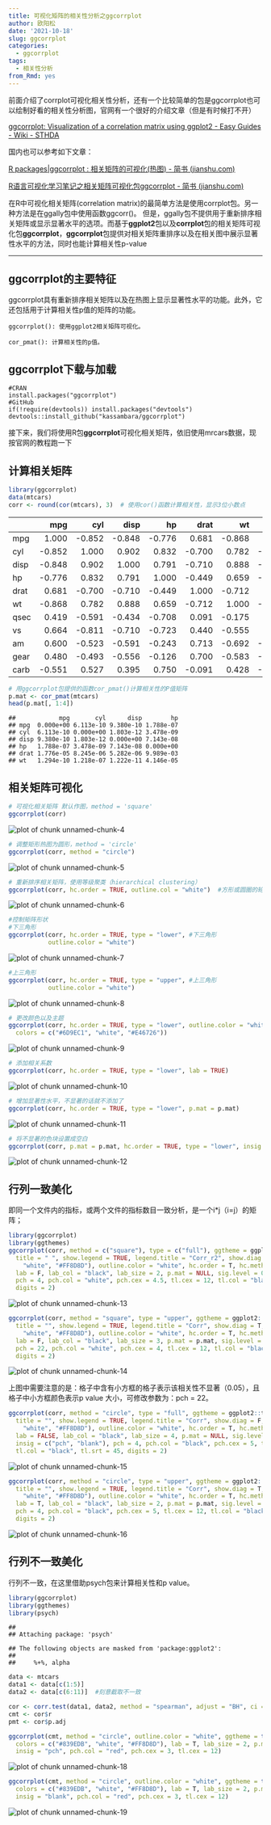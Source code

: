 ```yaml
---
title: 可视化矩阵的相关性分析之ggcorrplot
author: 欧阳松
date: '2021-10-18'
slug: ggcorrplot
categories:
  - ggcorrplot
tags:
  - 相关性分析
from_Rmd: yes
---
```


前面介绍了corrplot可视化相关性分析，还有一个比较简单的包是ggcorrplot也可以绘制好看的相关性分析图，官网有一个很好的介绍文章（但是有时候打不开）

[ggcorrplot: Visualization of a correlation matrix using ggplot2 - Easy Guides - Wiki - STHDA](http://sthda.com/english/wiki/ggcorrplot-visualization-of-a-correlation-matrix-using-ggplot2)

国内也可以参考如下文章：

[R packages\|ggcorrplot : 相关矩阵的可视化(热图) - 简书 (jianshu.com)](https://www.jianshu.com/p/97f3420ac0f5)

[R语言可视化学习笔记之相关矩阵可视化包ggcorrplot - 简书 (jianshu.com)](https://www.jianshu.com/p/7fd01d00f741)

在R中可视化相关矩阵(correlation matrix)的最简单方法是使用corrplot包。另一种方法是在ggally包中使用函数ggcorr()。 但是，ggally包不提供用于重新排序相关矩阵或显示显著水平的选项。而基于**ggplot2**包以及**corrplot**包的相关矩阵可视化包**ggcorrplot**，**ggcorrplot**包提供对相关矩阵重排序以及在相关图中展示显著性水平的方法，同时也能计算相关性p-value

---

## ggcorrplot的主要特征

ggcorrplot具有重新排序相关矩阵以及在热图上显示显著性水平的功能。此外，它还包括用于计算相关性p值的矩阵的功能。

    ggcorrplot(): 使用ggplot2相关矩阵可视化。

    cor_pmat(): 计算相关性的p值。

## ggcorrplot下载与加载

    #CRAN     
    install.packages("ggcorrplot")
    #GitHub
    if(!require(devtools)) install.packages("devtools")
    devtools::install_github("kassambara/ggcorrplot")

接下来，我们将使用R包**ggcorrplot**可视化相关矩阵，依旧使用mrcars数据，现按官网的教程跑一下

## **计算相关矩阵**


```r
library(ggcorrplot)
data(mtcars)
corr <- round(cor(mtcars), 3)  # 使用cor()函数计算相关性，显示3位小数点
```


|     |    mpg|    cyl|   disp|     hp|   drat|     wt|   qsec|     vs|     am|   gear|   carb|
|:----|------:|------:|------:|------:|------:|------:|------:|------:|------:|------:|------:|
|mpg  |  1.000| -0.852| -0.848| -0.776|  0.681| -0.868|  0.419|  0.664|  0.600|  0.480| -0.551|
|cyl  | -0.852|  1.000|  0.902|  0.832| -0.700|  0.782| -0.591| -0.811| -0.523| -0.493|  0.527|
|disp | -0.848|  0.902|  1.000|  0.791| -0.710|  0.888| -0.434| -0.710| -0.591| -0.556|  0.395|
|hp   | -0.776|  0.832|  0.791|  1.000| -0.449|  0.659| -0.708| -0.723| -0.243| -0.126|  0.750|
|drat |  0.681| -0.700| -0.710| -0.449|  1.000| -0.712|  0.091|  0.440|  0.713|  0.700| -0.091|
|wt   | -0.868|  0.782|  0.888|  0.659| -0.712|  1.000| -0.175| -0.555| -0.692| -0.583|  0.428|
|qsec |  0.419| -0.591| -0.434| -0.708|  0.091| -0.175|  1.000|  0.745| -0.230| -0.213| -0.656|
|vs   |  0.664| -0.811| -0.710| -0.723|  0.440| -0.555|  0.745|  1.000|  0.168|  0.206| -0.570|
|am   |  0.600| -0.523| -0.591| -0.243|  0.713| -0.692| -0.230|  0.168|  1.000|  0.794|  0.058|
|gear |  0.480| -0.493| -0.556| -0.126|  0.700| -0.583| -0.213|  0.206|  0.794|  1.000|  0.274|
|carb | -0.551|  0.527|  0.395|  0.750| -0.091|  0.428| -0.656| -0.570|  0.058|  0.274|  1.000|


```r
# 用ggcorrplot包提供的函数cor_pmat()计算相关性的P值矩阵
p.mat <- cor_pmat(mtcars)
head(p.mat[, 1:4])
```

```
##            mpg       cyl      disp        hp
## mpg  0.000e+00 6.113e-10 9.380e-10 1.788e-07
## cyl  6.113e-10 0.000e+00 1.803e-12 3.478e-09
## disp 9.380e-10 1.803e-12 0.000e+00 7.143e-08
## hp   1.788e-07 3.478e-09 7.143e-08 0.000e+00
## drat 1.776e-05 8.245e-06 5.282e-06 9.989e-03
## wt   1.294e-10 1.218e-07 1.222e-11 4.146e-05
```

## **相关矩阵可视化**


```r
# 可视化相关矩阵 默认作图，method = 'square'
ggcorrplot(corr)
```

![plot of chunk unnamed-chunk-4](/figures/course/2021-10-18-ggcorrplot/ggcorrplot/unnamed-chunk-4-1.png)


```r
# 调整矩形热图为圆形，method = 'circle'
ggcorrplot(corr, method = "circle")
```

![plot of chunk unnamed-chunk-5](/figures/course/2021-10-18-ggcorrplot/ggcorrplot/unnamed-chunk-5-1.png)


```r
# 重新排序相关矩阵，使用等级聚类（hierarchical clustering）
ggcorrplot(corr, hc.order = TRUE, outline.col = "white")  #方形或圆圈的轮廓颜色。 默认值为“灰色”。
```

![plot of chunk unnamed-chunk-6](/figures/course/2021-10-18-ggcorrplot/ggcorrplot/unnamed-chunk-6-1.png)


```r
#控制矩阵形状
#下三角形
ggcorrplot(corr, hc.order = TRUE, type = "lower", #下三角形
           outline.color = "white")
```

![plot of chunk unnamed-chunk-7](/figures/course/2021-10-18-ggcorrplot/ggcorrplot/unnamed-chunk-7-1.png)


```r
#上三角形
ggcorrplot(corr, hc.order = TRUE, type = "upper", #上三角形
           outline.color = "white")
```

![plot of chunk unnamed-chunk-8](/figures/course/2021-10-18-ggcorrplot/ggcorrplot/unnamed-chunk-8-1.png)


```r
# 更改颜色以及主题
ggcorrplot(corr, hc.order = TRUE, type = "lower", outline.color = "white", ggtheme = ggplot2::theme_gray,
  colors = c("#6D9EC1", "white", "#E46726"))
```

![plot of chunk unnamed-chunk-9](/figures/course/2021-10-18-ggcorrplot/ggcorrplot/unnamed-chunk-9-1.png)


```r
# 添加相关系数
ggcorrplot(corr, hc.order = TRUE, type = "lower", lab = TRUE)
```

![plot of chunk unnamed-chunk-10](/figures/course/2021-10-18-ggcorrplot/ggcorrplot/unnamed-chunk-10-1.png)


```r
# 增加显著性水平，不显著的话就不添加了
ggcorrplot(corr, hc.order = TRUE, type = "lower", p.mat = p.mat)
```

![plot of chunk unnamed-chunk-11](/figures/course/2021-10-18-ggcorrplot/ggcorrplot/unnamed-chunk-11-1.png)


```r
# 将不显著的色块设置成空白
ggcorrplot(corr, p.mat = p.mat, hc.order = TRUE, type = "lower", insig = "blank")
```

![plot of chunk unnamed-chunk-12](/figures/course/2021-10-18-ggcorrplot/ggcorrplot/unnamed-chunk-12-1.png)

## **行列一致美化** 

即同一个文件内的指标，或两个文件的指标数目一致分析，是一个i\*j（i=j）的矩阵；


```r
library(ggcorrplot)
library(ggthemes)
ggcorrplot(corr, method = c("square"), type = c("full"), ggtheme = ggplot2::theme_void,
  title = " ", show.legend = TRUE, legend.title = "Corr_r2", show.diag = T, colors = c("#839EDB",
    "white", "#FF8D8D"), outline.color = "white", hc.order = T, hc.method = "single",
  lab = F, lab_col = "black", lab_size = 2, p.mat = NULL, sig.level = 0.05, insig = c("pch"),
  pch = 4, pch.col = "white", pch.cex = 4.5, tl.cex = 12, tl.col = "black", tl.srt = 45,
  digits = 2)
```

![plot of chunk unnamed-chunk-13](/figures/course/2021-10-18-ggcorrplot/ggcorrplot/unnamed-chunk-13-1.png)


```r
ggcorrplot(corr, method = "square", type = "upper", ggtheme = ggplot2::theme_void,
  title = "", show.legend = TRUE, legend.title = "Corr", show.diag = T, colors = c("#839EDB",
    "white", "#FF8D8D"), outline.color = "white", hc.order = T, hc.method = "single",
  lab = F, lab_col = "black", lab_size = 3, p.mat = p.mat, sig.level = 0.05, insig = c("pch"),
  pch = 22, pch.col = "white", pch.cex = 4, tl.cex = 12, tl.col = "black", tl.srt = 0,
  digits = 2)
```

![plot of chunk unnamed-chunk-14](/figures/course/2021-10-18-ggcorrplot/ggcorrplot/unnamed-chunk-14-1.png)

上图中需要注意的是：格子中含有小方框的格子表示该相关性不显著（0.05），且格子中小方框颜色表示p value 大小，可修改参数为：pch = 22。


```r
ggcorrplot(corr, method = "circle", type = "full", ggtheme = ggplot2::theme_void,
  title = "", show.legend = TRUE, legend.title = "Corr", show.diag = F, colors = c("#839EDB",
    "white", "#FF8D8D"), outline.color = "white", hc.order = T, hc.method = "complete",
  lab = FALSE, lab_col = "black", lab_size = 4, p.mat = NULL, sig.level = 0.05,
  insig = c("pch", "blank"), pch = 4, pch.col = "black", pch.cex = 5, tl.cex = 12,
  tl.col = "black", tl.srt = 45, digits = 2)
```

![plot of chunk unnamed-chunk-15](/figures/course/2021-10-18-ggcorrplot/ggcorrplot/unnamed-chunk-15-1.png)


```r
ggcorrplot(corr, method = "circle", type = "upper", ggtheme = ggplot2::theme_bw(),
  title = "", show.legend = TRUE, legend.title = "Corr", show.diag = T, colors = c("#839EDB",
    "white", "#FF8D8D"), outline.color = "white", hc.order = T, hc.method = "complete",
  lab = T, lab_col = "black", lab_size = 2, p.mat = p.mat, sig.level = 0.05, insig = "blank",
  pch = 4, pch.col = "black", pch.cex = 5, tl.cex = 12, tl.col = "black", tl.srt = 45,
  digits = 2)
```

![plot of chunk unnamed-chunk-16](/figures/course/2021-10-18-ggcorrplot/ggcorrplot/unnamed-chunk-16-1.png)

## **行列不一致美化**

行列不一致，在这里借助psych包来计算相关性和p value。


```r
library(ggcorrplot)
library(ggthemes)
library(psych)
```

```
## 
## Attaching package: 'psych'
```

```
## The following objects are masked from 'package:ggplot2':
## 
##     %+%, alpha
```

```r
data <- mtcars
data1 <- data[c(1:5)]
data2 <- data[c(6:11)]  #刻意截取不一致

cor <- corr.test(data1, data2, method = "spearman", adjust = "BH", ci = F)
cmt <- cor$r
pmt <- cor$p.adj
```


```r
ggcorrplot(cmt, method = "circle", outline.color = "white", ggtheme = theme_bw(),
  colors = c("#839EDB", "white", "#FF8D8D"), lab = T, lab_size = 2, p.mat = pmt,
  insig = "pch", pch.col = "red", pch.cex = 3, tl.cex = 12)
```

![plot of chunk unnamed-chunk-18](/figures/course/2021-10-18-ggcorrplot/ggcorrplot/unnamed-chunk-18-1.png)


```r
ggcorrplot(cmt, method = "circle", outline.color = "white", ggtheme = theme_bw(),
  colors = c("#839EDB", "white", "#FF8D8D"), lab = T, lab_size = 2, p.mat = pmt,
  insig = "blank", pch.col = "red", pch.cex = 3, tl.cex = 12)
```

![plot of chunk unnamed-chunk-19](/figures/course/2021-10-18-ggcorrplot/ggcorrplot/unnamed-chunk-19-1.png)
